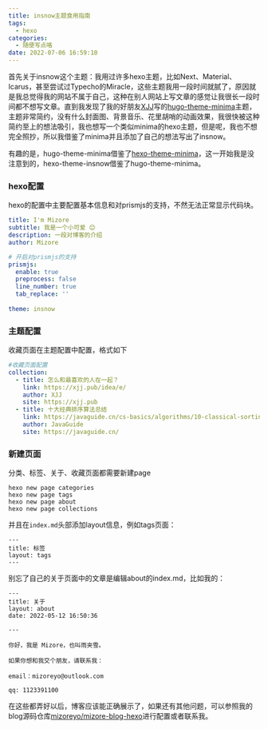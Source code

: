 ```yaml
---
title: insnow主题食用指南
tags: 
  - hexo
categories: 
  - 随便写点咯
date: 2022-07-06 16:59:10
---
```

首先关于insnow这个主题：我用过许多hexo主题，比如Next、Material、Icarus，甚至尝试过Typecho的Miracle，这些主题我用一段时间就腻了，原因就是我总觉得我的网站不属于自己，这种在别人网站上写文章的感觉让我很长一段时间都不想写文章。直到我发现了我的好朋友[XJJ](https://xjj.pub)写的[hugo-theme-minima](https://github.com/Mivinci/hugo-theme-minima)主题，主题非常简约，没有什么封面图、背景音乐、花里胡哨的动画效果，我很快被这种简约至上的想法吸引，我也想写一个类似minima的hexo主题，但是呢，我也不想完全照抄，所以我借鉴了minima并且添加了自己的想法写出了insnow。

有趣的是，hugo-theme-minima借鉴了[hexo-theme-minima](https://github.com/adisaktijrs/hexo-theme-minima)，这一开始我是没注意到的，hexo-theme-insnow借鉴了hugo-theme-minima。

### hexo配置

hexo的配置中主要配置基本信息和对prismjs的支持，不然无法正常显示代码块。

~~~yaml
title: I'm Mizore 
subtitle: 我是一个小可爱 😊
description: 一段对博客的介绍
author: Mizore

# 开启对prismjs的支持
prismjs:
  enable: true
  preprocess: false
  line_number: true 
  tab_replace: ''
  
theme: insnow
~~~

### 主题配置

收藏页面在主题配置中配置，格式如下

~~~yaml
#收藏页面配置
collection:
  - title: 怎么和最喜欢的人在一起？
    link: https://xjj.pub/idea/e/
    author: XJJ
    site: https://xjj.pub
  - title: 十大经典排序算法总结
    link: https://javaguide.cn/cs-basics/algorithms/10-classical-sorting-algorithms.html
    author: JavaGuide
    site: https://javaguide.cn/
~~~

### 新建页面

分类、标签、关于、收藏页面都需要新建page

~~~shell
hexo new page categories
hexo new page tags
hexo new page about
hexo new page collections
~~~

并且在`index.md`头部添加layout信息，例如tags页面：

~~~
---
title: 标签
layout: tags
---

~~~

别忘了自己的关于页面中的文章是编辑about的index.md，比如我的：

~~~
---
title: 关于
layout: about
date: 2022-05-12 16:50:36

---

你好，我是 Mizore，也叫雨夹雪。

如果你想和我交个朋友，请联系我：

email：mizoreyo@outlook.com

qq: 1123391100

~~~

在这些都弄好以后，博客应该能正确展示了，如果还有其他问题，可以参照我的blog源码仓库[mizoreyo/mizore-blog-hexo](https://github.com/mizoreyo/mizore-blog-hexo)进行配置或者联系我。

